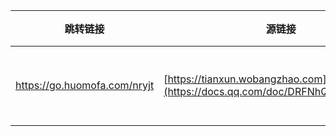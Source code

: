 
|  跳转链接  |  源链接  |  备注  |
|---|---|---|
| https://go.huomofa.com/nryjt | [https://tianxun.wobangzhao.com](https://docs.qq.com/doc/DRFNhQ0pxQXJVSlVy) | 这才是男人 |






